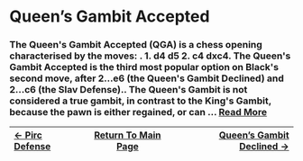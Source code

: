 # Queen’s Gambit Accepted

### The Queen's Gambit Accepted (QGA) is a chess opening characterised by the moves: . 1. d4 d5 2. c4 dxc4. The Queen's Gambit Accepted is the third most popular option on Black's second move, after 2...e6 (the Queen's Gambit Declined) and 2...c6 (the Slav Defense).. The Queen's Gambit is not considered a true gambit, in contrast to the King's Gambit, because the pawn is either regained, or can ...  [Read More](https://en.wikipedia.org/wiki/Queen's_Gambit_Accepted)

|[<- Pirc Defense](PircDefense.md)|[Return To Main Page](index.md)|[Queen’s Gambit Declined ->](Queen’sGambitDeclined.md)|
|:----|:---:|----:|